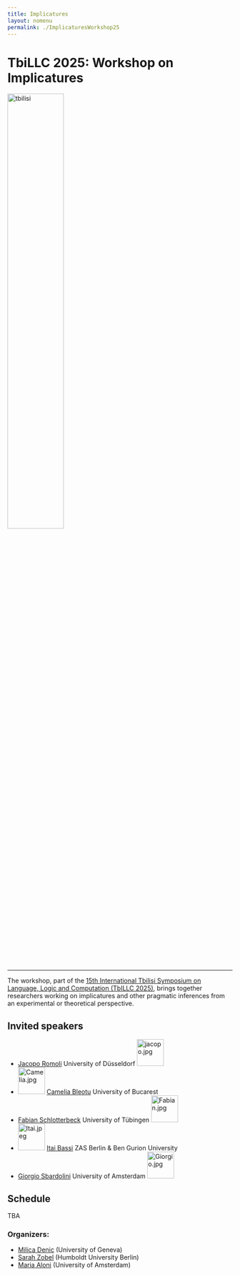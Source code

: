 ```yaml
---
title: Implicatures  
layout: nomenu
permalink: ./ImplicaturesWorkshop25
---
```

# TbiLLC 2025: Workshop on Implicatures

<a href="https://events.illc.uva.nl/Tbilisi/Tbilisi2025/" target="_blank">
  <img src="{{ site.baseurl }}/resources/tbilisi.jpeg" alt="tbilisi" width="50%" class="TbiLLC 2025"/>
</a>
<hr/>

The workshop, part of the [15th International Tbilisi Symposium on Language, Logic and Computation (TbILLC 2025)](https://events.illc.uva.nl/Tbilisi/Tbilisi2025/),
brings together researchers working on implicatures and other pragmatic inferences from an experimental or theoretical perspective.<br>

## Invited speakers 

* [Jacopo Romoli](https://www.jacoporomoli.com/)  University of Düsseldorf <img src="{{ site.baseurl }}/resources/Jacopo.jpg" alt="jacopo.jpg" width="60"><br>
* <img src="{{ site.baseurl }}/resources/Camelia.jpg" alt="Camelia.jpg" width="60"> [Camelia Bleotu](https://www.adinacameliableotu.com/) University of Bucarest<br>
* [Fabian Schlotterbeck](https://fabianschlotterbeck.github.io/) University of Tübingen  <img src="{{ site.baseurl }}/resources/Fabian.jpg" alt="Fabian.jpg" width="60"><br>
* <img src="{{ site.baseurl }}/resources/Itai.jpeg" alt="Itai.jpeg" width="60"> [Itai Bassi](https://itaibassi.github.io) ZAS Berlin & Ben Gurion University<br>
* [Giorgio Sbardolini](https://sites.google.com/view/giorgiosbardolini/home) University of Amsterdam  <img src="{{ site.baseurl }}/resources/Giorgio.jpg" alt="Giorgio.jpg" width="60"><br>

## Schedule
TBA

### Organizers: 
* [Milica Denic](https://sites.google.com/view/milicadenic/) (University of Geneva)
* [Sarah Zobel](https://sarahzobel.net) (Humboldt University Berlin)
* [Maria Aloni](https://www.marialoni.org) (University of Amsterdam)
 

